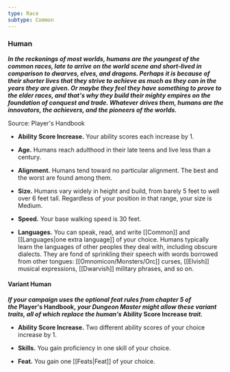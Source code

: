 ```yaml
---
type: Race
subtype: Common
---
```

### Human

_**In the reckonings of most worlds, humans are the youngest of the common races, late to arrive on the world scene and short-lived in comparison to dwarves, elves, and dragons. Perhaps it is because of their shorter lives that they strive to achieve as much as they can in the years they are given. Or maybe they feel they have something to prove to the elder races, and that's why they build their mighty empires on the foundation of conquest and trade. Whatever drives them, humans are the innovators, the achievers, and the pioneers of the worlds.**_

Source: Player's Handbook

- **Ability Score Increase.** Your ability scores each increase by 1.

- **Age.** Humans reach adulthood in their late teens and live less than a century.

- **Alignment.** Humans tend toward no particular alignment. The best and the worst are found among them.

- **Size.** Humans vary widely in height and build, from barely 5 feet to well over 6 feet tall. Regardless of your position in that range, your size is Medium.

- **Speed.** Your base walking speed is 30 feet.

- **Languages.** You can speak, read, and write [[Common]] and [[Languages|one extra language]] of your choice. Humans typically learn the languages of other peoples they deal with, including obscure dialects. They are fond of sprinkling their speech with words borrowed from other tongues: [[Omnomicon/Monsters/Orc]] curses, [[Elvish]] musical expressions, [[Dwarvish]] military phrases, and so on.

#### Variant Human 

**_If your campaign uses the optional feat rules from chapter 5 of the_ Player's Handbook, _your Dungeon Master might allow these variant traits, all of which replace the human's_ Ability Score Increase _trait._**

- **Ability Score Increase.** Two different ability scores of your choice increase by 1.

- **Skills.** You gain proficiency in one skill of your choice.

- **Feat.** You gain one [[Feats|Feat]] of your choice. 